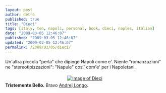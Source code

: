 ```yaml
---
layout: post
author: detro
published: true
title: "Dieci"
tags: [italy, ten, napoli, personal, book, dieci, naples, italian]
date: "2009-03-05 12:46:07"
published: "2009-03-05 12:46:07"
updated: "2009-03-05 12:46:07"
permalink: /2009/03/05/dieci/
---
```


Un'altra piccola "perla" che dipinge Napoli come e'.
Niente "romanzazioni" ne "stereotipizzazioni": "Napule" cosi' com'e' per i Napoletani.
<div align="center">
<a href="http://www.anobii.com/books/01de890006856eb392/" title="More about Dieci"><img src="http://image.anobii.com/anobi/image_book.php?type=4&item_id=01de890006856eb392&time=0" title="More about Dieci" alt="Image of Dieci" style="padding: 5px;" /></a>
</div>
<strong>Tristemente Bello.</strong>
Bravo <a href="http://www.anobii.com/contributors/Andrej_Longo/385952/language/11/">Andrej Longo</a>.
       
